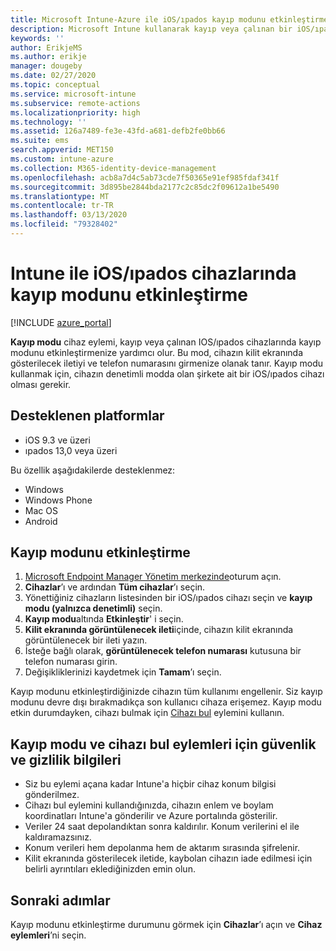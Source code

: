```yaml
---
title: Microsoft Intune-Azure ile iOS/ıpados kayıp modunu etkinleştirme | Microsoft Docs
description: Microsoft Intune kullanarak kayıp veya çalınan bir iOS/ıpados cihazının kilit ekranında görüntülenen bir iletiyi özelleştirmek için kayıp modunu açın veya başlatın. Kayıp modu eylemini kullanırken güvenlik ve gizlilik bilgileri hakkındaki ayrıntıları alın.
keywords: ''
author: ErikjeMS
ms.author: erikje
manager: dougeby
ms.date: 02/27/2020
ms.topic: conceptual
ms.service: microsoft-intune
ms.subservice: remote-actions
ms.localizationpriority: high
ms.technology: ''
ms.assetid: 126a7489-fe3e-43fd-a681-defb2fe0bb66
ms.suite: ems
search.appverid: MET150
ms.custom: intune-azure
ms.collection: M365-identity-device-management
ms.openlocfilehash: acb8a7d4c5ab73cde7f50365e91ef985fdaf341f
ms.sourcegitcommit: 3d895be2844bda2177c2c85dc2f09612a1be5490
ms.translationtype: MT
ms.contentlocale: tr-TR
ms.lasthandoff: 03/13/2020
ms.locfileid: "79328402"
---
```

# <a name="enable-lost-mode-on-iosipados-devices-with-intune"></a>Intune ile iOS/ıpados cihazlarında kayıp modunu etkinleştirme

[!INCLUDE [azure_portal](../includes/azure_portal.md)]

**Kayıp modu** cihaz eylemi, kayıp veya çalınan IOS/ıpados cihazlarında kayıp modunu etkinleştirmenize yardımcı olur. Bu mod, cihazın kilit ekranında gösterilecek iletiyi ve telefon numarasını girmenize olanak tanır. Kayıp modu kullanmak için, cihazın denetimli modda olan şirkete ait bir iOS/ıpados cihazı olması gerekir.

## <a name="supported-platforms"></a>Desteklenen platformlar

- iOS 9.3 ve üzeri
- ıpados 13,0 veya üzeri

Bu özellik aşağıdakilerde desteklenmez: 
- Windows
- Windows Phone
- Mac OS
- Android

## <a name="enable-lost-mode"></a>Kayıp modunu etkinleştirme

1. [Microsoft Endpoint Manager Yönetim merkezinde](https://go.microsoft.com/fwlink/?linkid=2109431)oturum açın.
3. **Cihazlar**’ı ve ardından **Tüm cihazlar**’ı seçin.
4. Yönettiğiniz cihazların listesinden bir iOS/ıpados cihazı seçin ve **kayıp modu (yalnızca denetimli)** seçin.
5. **Kayıp modu**altında **Etkinleştir**' i seçin.
6. **Kilit ekranında görüntülenecek ileti**içinde, cihazın kilit ekranında görüntülenecek bir ileti yazın.
7. İsteğe bağlı olarak, **görüntülenecek telefon numarası** kutusuna bir telefon numarası girin.
6. Değişikliklerinizi kaydetmek için **Tamam**’ı seçin.

Kayıp modunu etkinleştirdiğinizde cihazın tüm kullanımı engellenir. Siz kayıp modunu devre dışı bırakmadıkça son kullanıcı cihaza erişemez. Kayıp modu etkin durumdayken, cihazı bulmak için [Cihazı bul](device-locate.md) eylemini kullanın.

## <a name="security-and-privacy-information-for-the-lost-mode-and-locate-device-actions"></a>Kayıp modu ve cihazı bul eylemleri için güvenlik ve gizlilik bilgileri
- Siz bu eylemi açana kadar Intune'a hiçbir cihaz konum bilgisi gönderilmez.
- Cihazı bul eylemini kullandığınızda, cihazın enlem ve boylam koordinatları Intune'a gönderilir ve Azure portalında gösterilir.
- Veriler 24 saat depolandıktan sonra kaldırılır. Konum verilerini el ile kaldıramazsınız.
- Konum verileri hem depolanma hem de aktarım sırasında şifrelenir.
- Kilit ekranında gösterilecek iletide, kaybolan cihazın iade edilmesi için belirli ayrıntıları eklediğinizden emin olun.

## <a name="next-steps"></a>Sonraki adımlar

Kayıp modunu etkinleştirme durumunu görmek için **Cihazlar**’ı açın ve **Cihaz eylemleri**’ni seçin.
